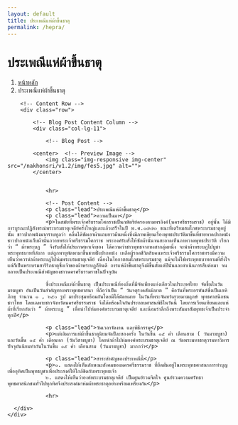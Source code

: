 ```yaml
---
layout: default
title: ประเพณีแห่ผ้าขึ้นธาตุ
permalink: /hepra/
---
```



<div class="container">
<!-- Page Heading/Breadcrumbs -->
  <div class="row">
            <div class="col-lg-12">
                <h1 class="page-header">ประเพณีแห่ผ้าขึ้นธาตุ
                </h1>
                <ol class="breadcrumb">
                    <li><a href="../index.html">หน้าหลัก</a>
                    </li>
                    <li class="active">ประเพณีแห่ผ้าขึ้นธาตุ</li>
                </ol>
            </div>
        </div>
        <!-- /.row -->

        <!-- Content Row -->
        <div class="row">

            <!-- Blog Post Content Column -->
            <div class="col-lg-11">

                <!-- Blog Post -->

            <center>  <!-- Preview Image -->
                <img class="img-responsive img-center" src="/nakhonsri/v1.2/img/fes5.jpg" alt="">
            </center>


                <hr>

                <!-- Post Content -->
                <p class="lead">ประเพณีแห่ผ้าขึ้นธาตุ</p>
                <p class="lead">ความเป็นมา</p>
                <p>ในสมัยที่พระเจ้าศรีธรรมโศกราชเป็นกษัตริย์ครองตามพรลิงค์(นครศรีธรรมราช) อยู่นั้น ได้มีการบูรณะปฏิสังขรณ์พระบรมธาตุเจดีย์ครั้งใหญ่และแล้วเสร็จในปี พ.ศ.๑๗๗๓ ขณะที่เตรียมสมโภชพระบรมธาตุอยู่นั้น ชาวปากพนังมากราบทูลว่า คลื่นได้ซัดเอาผ้าแถบยาวผืนหนึ่งซึ่งมีภาพเขียนเรื่องพุทธประวัติมาขึ้นที่ชายหาดปากพนัง ชาวปากพนังเก็บผ้านั้นถวายพระเจ้าศรีธรรมโศกราช พระองค์รับสั่งให้ซักผ้านั้นจนสะอาดเห็นภาพวาดพุทธประวัติ เรียกว่า “ ผ้าพระบฏ ” จึงรับสั่งให้ประกาศหาเจ้าของ ได้ความว่าชาวพุทธจากหงสากลุ่มหนึ่ง จะนำผ้าพระบฏไปบูชาพระพุทธบาทที่ลังกา แต่ถูกพายุพัดพามาขึ้นชายฝั่งปากพนัง เหลือผู้รอดชีวิตสิบคนพระเจ้าศรีธรรมโศกราชทรงมีความเห็นว่าควรนำผ้าพระบฏไปห่มพระบรมธาตุเจดีย์ เนื่องในโอกาสสมโภชพระบรมธาตุ แม้จะไม่ใช่พระพุทธบาทตามที่ตั้งใจ แต่ก็เป็นพระบรมสารีริกธาตุซึ่งเจ้าของผ้าพระบฏก็ยินดี การแห่ผ้าขึ้นธาตุจึงมีขึ้นตั้งแต่ปีนั้นและดำเนินการสืบต่อมา จนกลายเป็นประเพณีสำคัญของชาวนครศรีธรรมราชในปัจจุบัน

                ซึ่งประเพณีแห่ผ้าขึ้นธาตุ เป็นประเพณีท้องถิ่นที่มีจัดเพียงแห่งเดียวในประเทศไทย จัดขึ้นในวันมาฆบูชา อันเป็นวันสำคัญทางพระพุทธศาสนา ที่ถือว่าเป็น “ วันจตุรงคสันนิบาต ” คือวันที่พระอรหันต์ซึ่งเป็นเอหิภิกขุ จำนวน ๑ , ๒๕๐ รูป มาประชุมพร้อมกันโดยมิได้นัดหมาย ในวันที่พระจันทร์เสวยมาฆฤกษ์ พุทธศาสนิกชนชาวไทย โดยเฉพาะชาวจังหวัดนครศรีธรรมราช จึงได้พร้อมใจกันประกอบศาสนพิธีในวันนี้ โดยการเวียนเทียนและแห่ผ้าที่เรียกกันว่า “ ผ้าพระบฏ ” เพื่อนำไปห่มองค์พระบรมธาตุเจดีย์ และน้อมรำลึกถึงพระสัมมาสัมพุทธเจ้าเป็นประจำทุกปี</p>

                <p class="lead">วันเวลาจัดงาน และพิธีกรรมุ</p>
                <p>แต่เดิมการแห่ผ้าขึ้นธาตุนิยมจัดปีละสองครั้ง ในวันขึ้น ๑๕ ค่ำ เดือนสาม ( วันมาฆบูชา) และวันขึ้น ๑๕ ค่ำ เดือนหก (วันวิสาขบูชา) โดยนำผ้าไปห่มองค์พระบรมธาตุเจดีย์ ณ วัดพระมหาธาตุวรมหาวิหาร ปัจจุบันนิยมทำกันในวันขึ้น ๑๕ ค่ำ เดือนสาม (วันมาฆบูชา) มากกว่า</p>

                <p class="lead">สาระสำคัญของประเพณีนี้</p>
                <p>๑. แสดงให้เห็นลักษณะสังคมของนครศรีธรรมราช ที่ยึดมั่นอยู่ในพระพุทธศาสนาการทำบุญเพื่ออุทิศเป็นพุทธบูชาเพื่อประสงค์ให้ใกล้ชิดกับพระพุทธเจ้า
                ๒. แสดงให้เห็นว่าองค์พระบรมธาตุเจดีย์ เป็นศูนย์รวมจิตใจ ศูนย์รวมความศรัทธา พุทธศาสนิกชนทั่วไปทุกทิศจึงประสงค์มาห่มผ้าพระธาตุอย่างพร้อมเพรียงกัน</p>
                
                <hr>

      </div>
    </div>
  </div>

